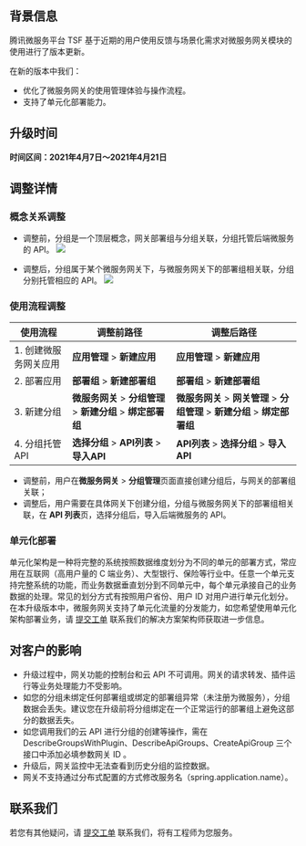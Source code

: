 ## 背景信息

腾讯微服务平台 TSF 基于近期的用户使用反馈与场景化需求对微服务网关模块的使用进行了版本更新。

在新的版本中我们：
- 优化了微服务网关的使用管理体验与操作流程。
- 支持了单元化部署能力。

## 升级时间

**时间区间：2021年4月7日～2021年4月21日**


## 调整详情

### 概念关系调整

- 调整前，分组是一个顶层概念，网关部署组与分组关联，分组托管后端微服务的 API。
![](https://main.qcloudimg.com/raw/20caf0f37cc0da52dce56c8f425e4c2b.png)

- 调整后，分组属于某个微服务网关下，与微服务网关下的部署组相关联，分组分别托管相应的 API。
![](https://main.qcloudimg.com/raw/690e1dd6903af3e7e0a07887698b0671.png)



### 使用流程调整

| 使用流程              | 调整前路径                              | 调整后路径                                       |
| --------------------- | --------------------------------------- | ------------------------------------------------ |
| 1. 创建微服务网关应用 | **应用管理** > **新建应用**           | **应用管理** > **新建应用**                             |
| 2. 部署应用           | **部署组** > **新建部署组**                | **部署组** > **新建部署组**                              |
| 3. 新建分组           | **微服务网关** > **分组管理** > **新建分组** > **绑定部署组** | **微服务网关** > **网关管理** > **分组管理** > **新建分组** > **绑定部署组** |
| 4. 分组托管 API      | **选择分组** > **API列表** > **导入API**                | **API列表** > **选择分组** > **导入API**                        |

- 调整前，用户在**微服务网关** > **分组管理**页面直接创建分组后，与网关的部署组关联；
- 调整后，用户需要在具体网关下创建分组，分组与微服务网关下的部署组相关联，在 **API 列表**页，选择分组后，导入后端微服务的 API。

### 单元化部署

单元化架构是一种将完整的系统按照数据维度划分为不同的单元的部署方式，常应用在互联网（高用户量的 C 端业务）、大型银行、保险等行业中。任意一个单元支持完整系统的功能，而业务数据垂直划分到不同单元中，每个单元承接自己的业务数据的处理。常见的划分方式有按照用户省份、用户 ID 对用户进行单元化划分。
在本升级版本中，微服务网关支持了单元化流量的分发能力，如您希望使用单元化架构部署业务，请 [提交工单](https://console.cloud.tencent.com/workorder/category) 联系我们的解决方案架构师获取进一步信息。

## 对客户的影响
- 升级过程中，网关功能的控制台和云 API 不可调用。网关的请求转发、插件运行等业务处理能力不受影响。
- 如您的分组未绑定任何部署组或绑定的部署组异常（未注册为微服务），分组数据会丢失。建议您在升级前将分组绑定在一个正常运行的部署组上避免这部分的数据丢失。
- 如您调用我们的云 API 进行分组的创建等操作，需在 DescribeGroupsWithPlugin、DescribeApiGroups、CreateApiGroup 三个接口中添加必填参数网关 ID 。
- 升级后，网关监控中无法查看到历史分组的监控数据。
- 网关不支持通过分布式配置的方式修改服务名（spring.application.name）。

## 联系我们
若您有其他疑问，请 [提交工单](https://console.cloud.tencent.com/workorder/category) 联系我们，将有工程师为您服务。
